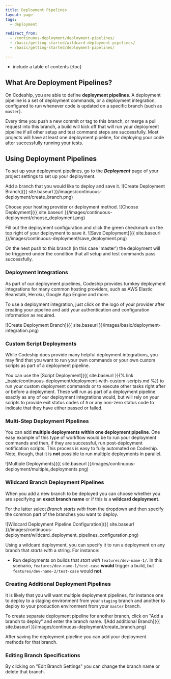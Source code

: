 ```yaml
---
title: Deployment Pipelines
layout: page
tags:
  - deployment

redirect_from:
  - /continuous-deployment/deployment-pipelines/
  - /basic/getting-started/wildcard-deployment-pipelines/
  - /basic/getting-started/deployment-pipelines/

---
```


* include a table of contents
{:toc}

## What Are Deployment Pipelines?

On Codeship, you are able to define **deployment pipelines**. A deployment pipeline is a set of deployment commands, or a deployment integration, configured to run whenever code is updated on a specific branch (such as `master`).

Every time you push a new commit or tag to this branch, or merge a pull request into this branch, a build will kick off that will run your deployment pipeline if all other setup and test command steps are successfully. Most projects will have at least one deployment pipeline, for deploying your code after successfully running your tests.

## Using Deployment Pipelines

To set up your deployment pipelines, go to the ***Deployment*** page of your project settings to set up your deployment.

Add a branch that you would like to deploy and save it.
![Create Deployment Branch]({{ site.baseurl }}/images/continuous-deployment/create_branch.png)

Choose your hosting provider or deployment method.
![Choose Deployment]({{ site.baseurl }}/images/continuous-deployment/choose_deployment.png)

Fill out the deployment configuration and click the green checkmark on the top right of your deployment to save it.
![Save Deployment]({{ site.baseurl }}/images/continuous-deployment/save_deployment.png)

On the next push to this branch (in this case 'master') the deployment will be triggered under the condition that all setup and test commands pass successfully.

### Deployment Integrations

As part of our deployment pipelines, Codeship provides turnkey deployment integrations for many common hosting providers, such as AWS Elastic Beanstalk, Heroku, Google App Engine and more.

To use a deployment integration, just click on the logo of your provider after creating your pipeline and add your authentication and configuration information as required.

![Create Deployment Branch]({{ site.baseurl }}/images/basic/deployment-integration.png)

### Custom Script Deployments

While Codeship does provide many helpful deployment integrations, you may find that you want to run your own commands or your own custom scripts as part of a deployment pipeline.

You can use the [Script Deployment]({{ site.baseurl }}{% link _basic/continuous-deployment/deployment-with-custom-scripts.md %}) to run your custom deployment commands or to execute other tasks right after or before a deployment. These will run as part of a deployment pipeline exactly as any of our deployment integrations would, but will rely on your scripts to provide exit status codes of `0` or any non-zero status code to indicate that they have either passed or failed.

### Multi-Step Deployment Pipelines

You can add **multiple deployments within one deployment pipeline**. One easy example of this type of workflow would be to run your deployment commands and then, if they are successful, run post-deployment notification scripts. This process is easy to fully automated on Codeship. Note, though, that it is **not** possible to run multiple deployments in parallel.
</div>

![Multiple Deployments]({{ site.baseurl }}/images/continuous-deployment/multiple_deployments.png)

### Wildcard Branch Deployment Pipelines

When you add a new branch to be deployed you can choose whether you are specifying an **exact branch name** or if this is a **wildcard deployment**.

For the latter select _Branch starts with_ from the dropdown and then specify the common part of the branches you want to deploy.

![Wildcard Deployment Pipeline Configuration]({{ site.baseurl }}/images/continuous-deployment/wildcard_deployment_pipelines_configuration.png)

Using a wildcard deployment, you can specify it to run a deployment on any branch that _starts with_ a string. For instance:

- Run deployments on builds that _start with_ `features/dev-name-1/`. In this scenario, `features/dev-name-1/test-case` **would** trigger a build, but `features/dev-name-2/test-case` would **not**.

### Creating Additional Deployment Pipelines

It is likely that you will want multiple deployment pipelines, for instance one to deploy to a staging environment from your `staging` branch and another to deploy to your production environment from your `master` branch.

To create separate deployment pipeline for another branch, click on "Add a branch to deploy" and enter the branch name.
![Add additional Branch]({{ site.baseurl }}/images/continuous-deployment/create_branch.png)

After saving the deployment pipeline you can add your deployment methods for that branch.

### Editing Branch Specifications

By clicking on "Edit Branch Settings" you can change the branch name or delete that branch.

